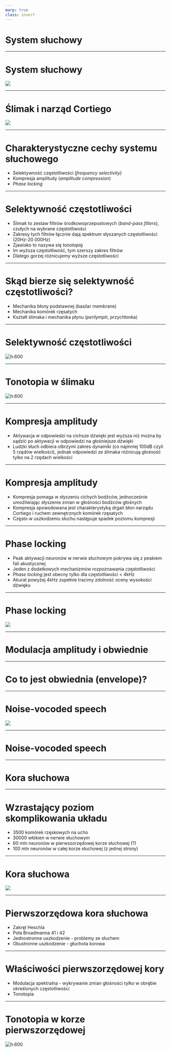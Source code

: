 ```yaml
---
marp: true
class: invert
---
```



# System słuchowy

---

# System słuchowy

![](img/03_auditory_system.png)

---

# Ślimak i narząd Cortiego


![](img/03_cochlea.png)

---

# Charakterystyczne cechy systemu słuchowego

- Selektywność częstotliwości (_frequency selectivity_)
- Kompresja amplitudy (_amplitude compression_)
- _Phase locking_

---

# Selektywność częstotliwości

- Ślimak to zestaw filtrów środkowoprzepustowych (_band-pass filters_), czułych na wybrane częstotliwości
- Zakresy tych filtrów łącznie dają spektrum słyszanych częstotliwości (20Hz-20 000Hz)
- Zjawisko to nazywa się _tonotopią_
- Im wyższa częstotliwość, tym szerszy zakres filtrów
- Dlatego gorzej różnicujemy wyższe częstotliwości

---

# Skąd bierze się selektywność częstotliwości?

- Mechanika błony podstawnej (basilar membrane)
- Mechanika komórek rzęsatych
- Kształt ślimaka i mechanika płynu (_perilymph_, przychłonka)



---

# Selektywność częstotliwości

![h:600](img/03_freq_sel.png)

---

# Tonotopia w ślimaku

![h:600](img/03_tonotopy.png)

---

# Kompresja amplitudy

- Aktywacja w odpowiedzi na cichsze dźwięki jest wyższa niż można by sądzić po aktywacji w odpowiedzi na głośniejsze dźwięki
- Ludzki słuch odbiera olbrzymi zakres dynamiki (co najmniej 100dB czyli 5 rzędów wielkości), jednak odpowiedzi ze ślimaka różnicują głośność tylko na 2 rzędach wielkości


---

# Kompresja amplitudy
- Kompresja pomaga w słyszeniu cichych bodźców, jednocześnie umożliwiając słyszenie zmian w głośności bodźców głośnych
- Kompresja spowodowana jest charakterystyką drgań błon narządu Cortiego i ruchem zewnętrznych komórek rzęsatych
- Często w uszkodzeniu słuchu następuje spadek poziomu kompresji

---

# Phase locking

- Peak aktywacji neuronów w nerwie słuchowym pokrywa się z peakiem fali akustycznej
- Jeden z dodatkowych mechanizmów rozpoznawania częstotliwości
- _Phase locking_ jest obecny tylko dla częstotliwości < 4kHz
- Akurat powyżej 4kHz zupełnie tracimy zdolność oceny wysokości dźwięku

---

# Phase locking

![](img/03_phase_locking.png)

---

# Modulacja amplitudy i obwiednie

---

# Co to jest obwiednia (envelope)?



---

# Noise-vocoded speech

![](img/03_nvs.png)

---

# Noise-vocoded speech


---

# Kora słuchowa

---

# Wzrastający poziom skomplikowania układu

- 3500 komórek rzęskowych na ucho
- 30000 włókien w nerwie słuchowym
- 60 mln neuronów w pierwszorzędowej korze słuchowej (?)
- 100 mln neuronów w całej korze słuchowej (z jednej strony)

---

# Kora słuchowa

![](img/03_cortex.png)

---

# Pierwszorzędowa kora słuchowa

- Zakręt Heschla
- Pola Broadmanna 41 i 42
- Jednostronne uszkodzenie - problemy ze słuchem
- Obustronne uszkodzenie - głuchota korowa

---

# Właściwości pierwszorzędowej kory

- Modulacja spektralna - wykrywanie zmian głośności tylko w obrębie określonych częstotliwości
- Tonotopia

---

# Tonotopia w korze pierwszorzędowej

![h:600](img/03_cortical_tonotopy.png)
